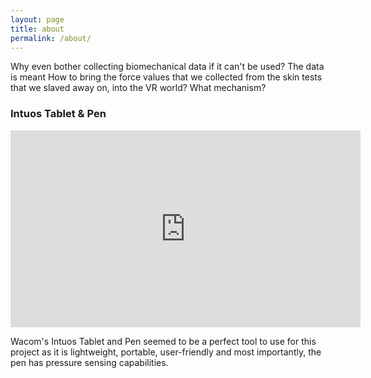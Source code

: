 ```yaml
---
layout: page
title: about
permalink: /about/
---
```


Why even bother collecting biomechanical data if it can't be used? 
The data is meant 
How to bring the force values that we collected from the skin tests that we slaved away on, into the VR world? What mechanism?


### Intuos Tablet & Pen 

<iframe width="560" height="315" src="https://www.youtube.com/embed/cF2nr20TQXo" frameborder="0" gesture="media" allow="encrypted-media" allowfullscreen></iframe>

Wacom's Intuos Tablet and Pen seemed to be a perfect tool to use for this project as it is lightweight, portable, 
user-friendly and most importantly, the pen has pressure sensing capabilities. 
